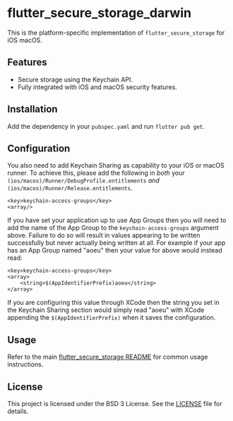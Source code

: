 # flutter_secure_storage_darwin

This is the platform-specific implementation of `flutter_secure_storage` for iOS macOS.

## Features

- Secure storage using the Keychain API.
- Fully integrated with iOS and macOS security features.

## Installation

Add the dependency in your `pubspec.yaml` and run `flutter pub get`.

## Configuration

You also need to add Keychain Sharing as capability to your iOS or macOS runner. To achieve this, please add the following in *both* your `(ios/macos)/Runner/DebugProfile.entitlements` *and* `(ios/macos)/Runner/Release.entitlements`.

```
<key>keychain-access-groups</key>
<array/>
```

If you have set your application up to use App Groups then you will need to add the name of the App Group to the `keychain-access-groups` argument above. Failure to do so will result in values appearing to be written successfully but never actually being written at all. For example if your app has an App Group named "aoeu" then your value for above would instead read:

```
<key>keychain-access-groups</key>
<array>
	<string>$(AppIdentifierPrefix)aoeu</string>
</array>
```

If you are configuring this value through XCode then the string you set in the Keychain Sharing section would simply read "aoeu" with XCode appending the `$(AppIdentifierPrefix)` when it saves the configuration.

## Usage

Refer to the main [flutter_secure_storage README](../README.md) for common usage instructions.

## License

This project is licensed under the BSD 3 License. See the [LICENSE](../LICENSE) file for details.
